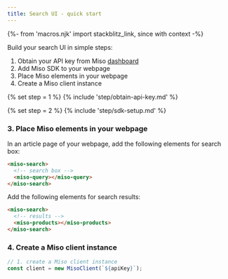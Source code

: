 ```yaml
---
title: Search UI - quick start
---
```


{%- from 'macros.njk' import stackblitz_link, since with context -%}

Build your search UI in simple steps:

1. Obtain your API key from Miso [dashboard](https://dojo.askmiso.com/)
2. Add Miso SDK to your webpage
3. Place Miso elements in your webpage
4. Create a Miso client instance

{% set step = 1 %}
{% include 'step/obtain-api-key.md' %}

{% set step = 2 %}
{% include 'step/sdk-setup.md' %}

### 3. Place Miso elements in your webpage

In an article page of your webpage, add the following elements for search box:

```html
<miso-search>
  <!-- search box -->
  <miso-query></miso-query>
</miso-search>
```

Add the following elements for search results:

```html
<miso-search>
  <!-- results -->
  <miso-products></miso-products>
</miso-search>
```

### 4. Create a Miso client instance

```js
// 1. create a Miso client instance
const client = new MisoClient(`${apiKey}`);
```
